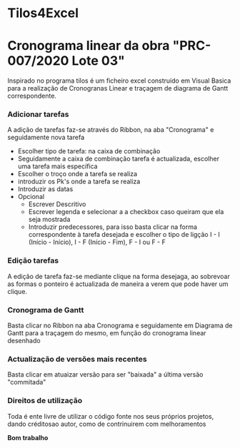 # Tilos4Excel

# Cronograma linear da obra "PRC- 007/2020 Lote 03"

Inspirado no programa tilos é um ficheiro excel construído em Visual Basica para a realização de Cronogranas Linear e traçagem de diagrama de Gantt correspondente.


### Adicionar tarefas

A adição de tarefas faz-se através do Ribbon, na aba "Cronograma" e seguidamente nova tarefa
 - Escolher tipo de tarefa: na caixa de combinação
 - Seguidamente a caixa de combinação tarefa é actualizada, escolher uma tarefa mais específica
 - Escolher o troço onde a tarefa se realiza
 - introduzir os Pk's onde a tarefa se realiza
 - Introduzir as datas
 - Opcional
    - Escrever Descritivo
    - Escrever legenda e selecionar a a checkbox caso queiram que ela seja mostrada
    - Introduzir predecessores, para isso basta clicar na forma correspondente à tarefa desejada e escolher o tipo de ligção I - I (Início - Início), I - F (Início - Fim), F - I ou F - F

### Edição tarefas

A edição de tarefa faz-se mediante clique na forma desejaga, ao sobrevoar as formas o ponteiro é actualizada de maneira a verem que pode haver um clique.


### Cronograma de Gantt

Basta clicar no Ribbon na aba Cronograma e seguidamente em Diagrama de Gantt para a traçagem do mesmo, em função do cronograma linear desenhado

### Actualização de versões mais recentes

Basta clicar em atuaizar versão para ser "baixada" a última versão "commitada"

### Direitos de utilização
Toda é ente livre de utilizar o código fonte nos seus próprios projetos, dando créditosao autor, como de contrinuirem com melhoramentos

**Bom trabalho**


